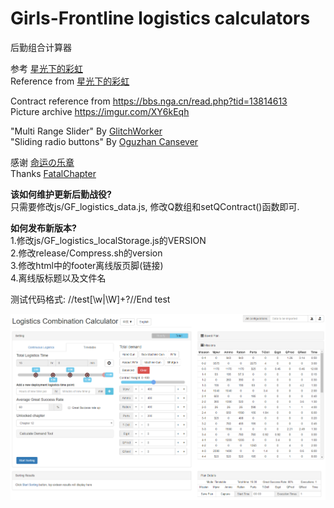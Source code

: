 # Girls-Frontline logistics calculators
后勤组合计算器

参考 [星光下的彩虹](https://pan.baidu.com/s/1c3iS9Ks#list/path=/Girls%20Frontline)<br>
Reference from [星光下的彩虹](https://pan.baidu.com/s/1c3iS9Ks#list/path=/Girls%20Frontline)

Contract reference from https://bbs.nga.cn/read.php?tid=13814613 <br>
Picture archive https://imgur.com/XY6kEqh

"Multi Range Slider" By [GlitchWorker](https://codepen.io/glitchworker/pen/XVdKqj)<br>
"Sliding radio buttons" By [Oguzhan Cansever](https://codepen.io/oggyindahouse/pen/Bamui)

感谢 [命运の乐章](https://github.com/hycdes/GFTool)<br>
Thanks [FatalChapter](https://github.com/hycdes/GFTool)

**该如何维护更新后勤战役?**<br>
只需要修改js/GF_logistics_data.js, 修改Q数组和setQContract()函数即可.<br>

**如何发布新版本?**<br>
1.修改js/GF_logistics_localStorage.js的VERSION<br>
2.修改release/Compress.sh的version<br>
3.修改html中的footer离线版页脚(链接)<br>
4.离线版标题以及文件名

测试代码格式: //test[\w|\W]+?//End test

![image](https://github.com/CHANTXU64/Girls-Frontline/raw/master/GF_logistics_Overview.png)
